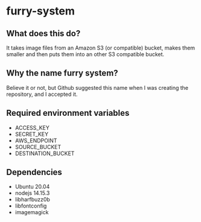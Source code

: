 # furry-system

## What does this do?

It takes image files from an Amazon S3 (or compatible) bucket, makes them smaller and then puts them into an other S3 compatible bucket.

## Why the name furry system?

Believe it or not, but Github suggested this name when I was creating the repository, and I accepted it.

## Required environment variables

* ACCESS_KEY
* SECRET_KEY
* AWS_ENDPOINT
* SOURCE_BUCKET
* DESTINATION_BUCKET

## Dependencies

* Ubuntu 20.04
* nodejs 14.15.3
* libharfbuzz0b
* libfontconfig
* imagemagick
